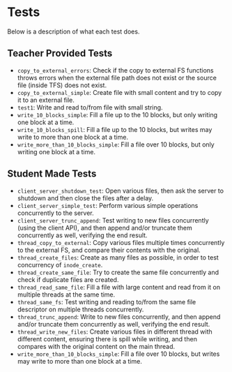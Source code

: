 # Tests

Below is a description of what each test does.

## Teacher Provided Tests

- `copy_to_external_errors`: Check if the copy to external FS functions throws
  errors when the external file path does not exist or the source file (inside TFS)
  does not exist.
- `copy_to_external_simple`: Create file with small content and try to copy it to an external file.
- `test1`: Write and read to/from file with small string.
- `write_10_blocks_simple`: Fill a file up to the 10 blocks, but only writing one block at a time.
- `write_10_blocks_spill`: Fill a file up to the 10 blocks, but writes may write to more than one block at a time.
- `write_more_than_10_blocks_simple`: Fill a file over 10 blocks, but only writing one block at a time.

## Student Made Tests

- `client_server_shutdown_test`: Open various files, then ask the server to shutdown and then close the files after a delay.
- `client_server_simple_test`: Perform various simple operations concurrently to the server.
- `client_server_trunc_append`: Test writing to new files concurrently (using the client API), and then append and/or truncate them concurrently as well, verifying the end result.
- `thread_copy_to_external`: Copy various files multiple times concurrently to the external FS,
  and compare their contents with the original.
- `thread_create_files`: Create as many files as possible, in order to test concurrency of `inode_create`.
- `thread_create_same_file`: Try to create the same file concurrently and check if duplicate files are created.
- `thread_read_same_file`: Fill a file with large content and read from it on multiple threads at the same time.
- `thread_same_fs`: Test writing and reading to/from the same file descriptor on multiple threads concurrently.
- `thread_trunc_append`: Write to new files concurrently, and then append and/or truncate them
  concurrently as well, verifying the end result.
- `thread_write_new_files`: Create various files in different thread with different content,
  ensuring there is spill while writing, and then compares with the original content on the main thread.
- `write_more_than_10_blocks_simple`: Fill a file over 10 blocks, but writes may write to more than one block at a time.
